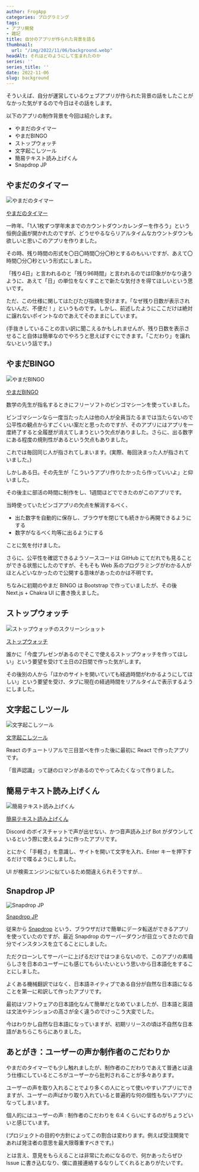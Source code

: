 ```yaml
---
author: FrogApp
categories: プログラミング
tags:
- アプリ開発
- 雑記
title: 自分のアプリが作られた背景を語る
thumbnail:
  url: "/img/2022/11/06/background.webp"
headAlt: それはどのようにして生まれたのか
series: ''
series_title: ''
date: 2022-11-06
slug: background
---
```


そういえば、自分が運営しているウェブアプリが作られた背景の話をしたことがなかった気がするので今日はその話をします。

以下のアプリの制作背景を今回は紹介します。

* やまだのタイマー
* やまだBINGO
* ストップウォッチ
* 文字起こしツール
* 簡易テキスト読み上げくん
* Snapdrop JP

## やまだのタイマー

![やまだのタイマー](/img/2022/11/06/timer.webp)

[やまだのタイマー](https://timer.frogapp.net)

一昨年、「1人1枚ずつ学年末までのカウントダウンカレンダーを作ろう」という恒例企画が開かれたのですが、どうせやるならリアルタイムなカウントダウンも欲しいと思いこのアプリを作りました。

その時、残り時間の形式を〇日〇時間〇分〇秒とするのもいいですが、あえて〇時間〇分〇秒という形式にしました。

「残り4日」と言われるのと「残り96時間」と言われるのでは印象がかなり違うように、あえて「日」の単位をなくすことで新たな気付きを得てほしいという思いです。

ただ、この仕様に関してはたびたび指摘を受けます。「なぜ残り日数が表示されないんだ、不便だ！」というものです。しかし、前述したようにここだけは絶対に譲れないポイントなのであえてそのままにしています。

(手抜きしていることの言い訳に聞こえるかもしれませんが、残り日数を表示させること自体は簡単なのでやろうと思えばすぐにできます。「こだわり」を譲れないという話です。)

## やまだBINGO

![やまだBINGO](/img/2022/11/06/bingo.webp)

[やまだBINGO](https://bingo.frogapp.net)

数学の先生が指名するときにフリーソフトのビンゴマシーンを使っていました。

ビンゴマシーンなら一度当たった人は他の人が全員当たるまでは当たらないので公平性の観点からすごくいい案だと思ったのですが、そのアプリにはアプリを一度終了すると全履歴が消えてしまうという欠点がありました。さらに、出る数字にある程度の規則性があるという欠点もありました。

これでは毎回同じ人が指されてしまいます。(実際、毎回決まった人が指されていました。)

しかしある日。その先生が「こういうアプリ作りたかったら作っていいよ」と仰いました。

その後主に部活の時間に制作をし、1週間ほどでできたのがこのアプリです。

当時使っていたビンゴアプリの欠点を解消するべく、

* 出た数字を自動的に保存し、ブラウザを閉じても続きから再開できるようにする
* 数字がなるべく均等に出るようにする

ことに気を付けました。

さらに、公平性を確認できるようソースコードは GitHub にてだれでも見ることができる状態にしたのですが、そもそも Web 系のプログラミングがわかる人がほとんどいなかったので公開する意味があったのかは不明です。

ちなみに初期のやまだ BINGO は Bootstrap で作っていましたが、その後 Next.js + Chakra UI に書き換えました。

## ストップウォッチ

![ストップウォッチのスクリーンショット](/img/2022/11/06/stopwatch.webp)

[ストップウォッチ](https://stopwatch.frogapp.net)

誰かに「今度プレゼンがあるのでそこで使えるストップウォッチを作ってほしい」という要望を受けて土日の2日間で作った気がします。

その後別の人から「ほかのサイトを開いていても経過時間がわかるようにしてほしい」という要望を受け、タブに現在の経過時間をリアルタイムで表示するようにしました。

## 文字起こしツール

![文字起こしツール](/img/2022/11/06/speech.webp)

[文字起こしツール](https://speech.frogapp.net)

React のチュートリアルで三目並べを作った後に最初に React で作ったアプリです。

「音声認識」って謎のロマンがあるのでやってみたくなって作りました。

## 簡易テキスト読み上げくん

![簡易テキスト読み上げくん](/img/2022/11/06/read.webp)

[簡易テキスト読み上げくん](https://read.frogapp.net)

Discord のボイスチャットで声が出せない、かつ音声読み上げ Bot がダウンしているという際に使えるように作ったアプリです。

とにかく「手軽さ」を意識し、サイトを開いて文字を入れ、Enter キーを押下するだけで喋るようにしました。

UI が検索エンジンに似ているため間違えられそうですが…

## Snapdrop JP

![Snapdrop JP](/img/2022/11/06/snapdrop-jp.webp)

[Snapdrop JP](https://share.frogapp.net)

従来から <a href="https://snapdrop.net/" target="_blank" rel="noopener noreferrer">Snapdrop</a> という、ブラウザだけで簡単にデータ転送ができるアプリを使っていたのですが、最近 Snapdrop のサーバーダウンが目立ってきたので自分でインスタンスを立てることにしました。

ただクローンしてサーバーに上げるだけではつまらないので、このアプリの素晴らしさを日本のユーザーにも感じてもらいたいという思いから日本語化をすることにしました。

よくある機械翻訳ではなく、日本語ネイティブである自分が自然な日本語になることを第一に和訳して作ったアプリです。

最初はソフトウェアの日本語化なんて簡単だとなめていましたが、日本語と英語は文法やテンションの高さが全く違うのでけっこう大変でした。

今はわりかし自然な日本語になっていますが、初期リリースの頃は不自然な日本語があちらこちらにありました。

## あとがき：ユーザーの声か制作者のこだわりか

やまだのタイマーでも少し触れましたが、制作者のこだわりであえて普通とは違う仕様にしているところがユーザーから批判されることが多々あります。

ユーザーの声を取り入れることでより多くの人にとって使いやすいアプリにできますが、ユーザーの声ばかり取り入れていると普遍的な何の個性もないアプリになってしまいます。

個人的にはユーザーの声 : 制作者のこだわりを 6:4 くらいにするのがちょうどいいと感じています。

(プロジェクトの目的や方針によってこの割合は変わります。例えば受注開発であれば発注者の意思を最大限尊重すべきです。)

とは言え、意見をもらえることは非常にためになるので、何かあったらぜひ Issue に書き込むなり、僕に直接連絡するなりしてくれるとありがたいです。
